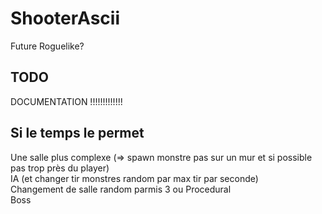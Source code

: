 ﻿# ShooterAscii
Future Roguelike?


## TODO

DOCUMENTATION !!!!!!!!!!!!!

## Si le temps le permet
Une salle plus complexe (=> spawn monstre pas sur un mur et si possible pas trop près du player)  
IA (et changer tir monstres random par max tir par seconde)  
Changement de salle random parmis 3 ou Procedural  
Boss